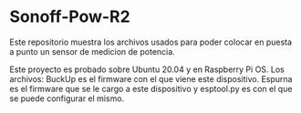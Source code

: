 # Sonoff-Pow-R2
Este repositorio muestra los archivos usados para poder colocar en puesta a punto un sensor de medicion de potencia.

Este proyecto es probado sobre Ubuntu 20.04 y en Raspberry Pi OS.
Los archivos:
BuckUp es el firmware con el que viene este dispositivo.
Espurna es el firmware que se le cargo a este dispositivo y esptool.py es con el que se puede configurar el mismo.
